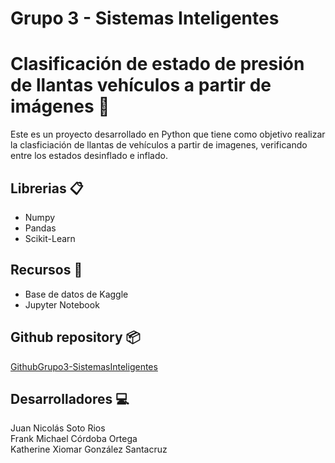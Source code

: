 # Grupo 3 - Sistemas Inteligentes

# Clasificación de estado de presión de llantas vehículos a partir de imágenes 🚗 

Este es un proyecto desarrollado en Python que tiene como objetivo realizar la clasficiación de llantas de vehículos a partir de imagenes, verificando entre los estados desinflado e inflado.

## Librerias 📋

* Numpy
* Pandas
* Scikit-Learn
  
## Recursos 🚀 

* Base de datos de Kaggle
* Jupyter Notebook

## Github repository 📦

[GithubGrupo3-SistemasInteligentes](https://github.com/katherinegonzalez/ClasificacionLlantas)

## Desarrolladores 💻

Juan Nicolás Soto Rios  
Frank Michael Córdoba Ortega   
Katherine Xiomar González Santacruz  


